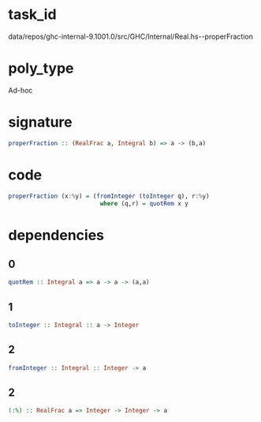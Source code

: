 
# task_id
data/repos/ghc-internal-9.1001.0/src/GHC/Internal/Real.hs--properFraction

# poly_type
Ad-hoc

# signature
```haskell
properFraction :: (RealFrac a, Integral b) => a -> (b,a)
```   

# code
```haskell
properFraction (x:%y) = (fromInteger (toInteger q), r:%y)
                          where (q,r) = quotRem x y
```

# dependencies
## 0
```haskell
quotRem :: Integral a => a -> a -> (a,a)
```
## 1
```haskell
toInteger :: Integral :: a -> Integer
```
## 2
```haskell
fromInteger :: Integral :: Integer -> a
```
## 2
```haskell
(:%) :: RealFrac a => Integer -> Integer -> a
```

